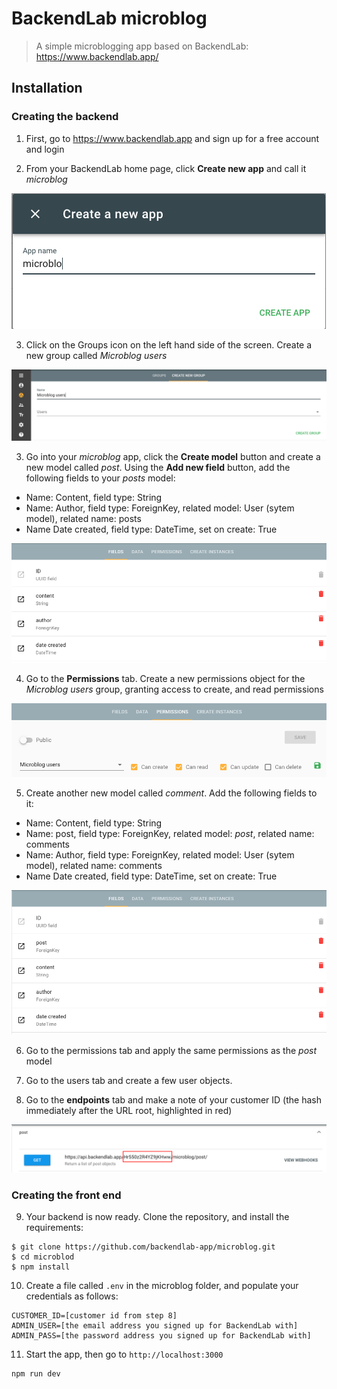 # BackendLab microblog

> A simple microblogging app based on BackendLab: https://www.backendlab.app/

## Installation

### Creating the backend

1. First, go to https://www.backendlab.app and sign up for a free account and login

2. From your BackendLab home page, click **Create new app** and call it *microblog*

![create-app][create-app]

3. Click on the Groups icon on the left hand side of the screen. Create a new group called *Microblog users*

![create-group][create-group]

3. Go into your *microblog* app, click the **Create model** button and create a new model called *post*. Using the **Add new field** button, add the following fields to your *posts* model:
- Name: Content, field type: String
- Name: Author, field type: ForeignKey, related model: User (sytem model), related name: posts
- Name Date created, field type: DateTime, set on create: True

![post-model][post-model]

4. Go to the **Permissions** tab. Create a new permissions object for the *Microblog users* group, granting access to create, and read permissions

![post-permissions][post-permissions]

5. Create another new model called *comment*. Add the following fields to it:
- Name: Content, field type: String
- Name: post, field type: ForeignKey, related model: *post*, related name: comments
- Name: Author, field type: ForeignKey, related model: User (sytem model), related name: comments
- Name Date created, field type: DateTime, set on create: True

![comment-model][comment-model]

6. Go to the permissions tab and apply the same permissions as the *post* model

7. Go to the users tab and create a few user objects.  

8. Go to the **endpoints** tab and make a note of your customer ID (the hash immediately after the URL root, highlighted in red)

![endpoints][endpoints]


[create-app]: https://github.com/backendlab-app/microblog/blob/master/screenshots/Screen%20Shot%202018-11-02%20at%2020.40.52.png

[create-group]: https://github.com/backendlab-app/microblog/blob/master/screenshots/create-group.png

[post-model]: https://github.com/backendlab-app/microblog/blob/master/screenshots/post-model.png

[post-permissions]: https://github.com/backendlab-app/microblog/blob/master/screenshots/post-permissions.png

[comment-model]: https://github.com/backendlab-app/microblog/blob/master/screenshots/comment-model.png

[endpoints]: https://github.com/backendlab-app/microblog/blob/master/screenshots/endpoints.png

### Creating the front end

9. Your backend is now ready. Clone the repository, and install the requirements:
```
$ git clone https://github.com/backendlab-app/microblog.git
$ cd microblod
$ npm install
```

10. Create a file called `.env` in the microblog folder, and populate your credentials as follows:
```
CUSTOMER_ID=[customer id from step 8]
ADMIN_USER=[the email address you signed up for BackendLab with]
ADMIN_PASS=[the password address you signed up for BackendLab with]
```

11. Start the app, then go to `http://localhost:3000`
```
npm run dev
```
